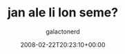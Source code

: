 ---
title: 'jan ale li lon seme?'
posts: 2
hash: '1Is3MTUq'
author: 'galactonerd'
date: 2008-02-22T20:23:10+00:00
sources:
  - https://tokipona.yahoogroups.narkive.com/1Is3MTUq
---